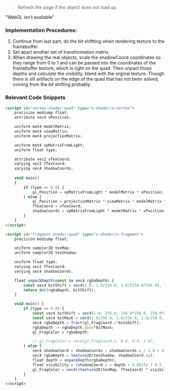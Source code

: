 <html lang="en">
<!-- <link rel="shortcut icon" href="#"> -->
<script src="../angel_common/initShaders.js"></script>
<script src="../angel_common/webgl-utils.js"></script>
<script src="../angel_common/MV.js"></script>
<script type="text/javascript" src="../angel_common/OBJParser.js"> </script>
<script src="work9/t92c.js"></script>

<!-- ---------------------------------------- -->
<!-- shader for the object -->
<!-- ---------------------------------------- -->

<script id="vertex-shader" type="x-shader/x-vertex">
	precision mediump float;
	attribute vec3 a_Position;
	attribute vec3 a_Normal;
	attribute vec4 a_Color;

	varying vec4 fColor;
	varying vec4 vPos;
	varying vec3 vNorm;

	uniform mat4 modelMatrix;
	uniform mat4 viewMatrix;
	uniform mat4 projectionMatrix;

	uniform mat4 vpMatrixFromLight;
	uniform float type;

	void main()
	{
		vPos = vec4(a_Position, 1.0);

		if (type == 0.0) {
			gl_Position = vpMatrixFromLight * modelMatrix * vPos;
		} else {
			vNorm = a_Normal;
			fColor = a_Color;
			gl_Position = projectionMatrix * viewMatrix * modelMatrix * vPos;
		}
	}
</script>

<script id="fragment-shader" type="x-shader/x-fragment">
	precision mediump float;

	varying vec4 fColor;
	varying vec4 vPos;
	varying vec3 vNorm;

	uniform mat4 modelMatrix;
	uniform mat4 viewMatrix;
	uniform mat4 projectionMatrix;
	
	uniform mat4 normalsArray;
	uniform vec4 lightPos;
	uniform vec3 emission_le;
	uniform vec3 diffuse_kd;
	uniform	vec3 ambient_ka;
	uniform	vec3 specular_ks;
	uniform	float shininess;

	uniform float type;

	void main()
	{
		if (type == 0.0) {
			const vec4 bitShift = vec4(1.0, 256.0, 256.0*256.0, 256.0*256.0*256.0);
			const vec4 bitMask = vec4(1.0/256.0, 1.0/256.0, 1.0/256.0, 0.0);
			vec4 rgbaDepth = fract(gl_FragCoord.z*bitShift);
			rgbaDepth -= rgbaDepth.gbaa*bitMask;
			gl_FragColor = rgbaDepth;

			// gl_FragColor = vec4(gl_FragCoord.z, 0.0, 0.0, 1.0);
		} else {
			vec4 position = viewMatrix * modelMatrix * vPos;
			vec3 normal = normalize(mat3(viewMatrix) * normalize(vNorm));
			vec4 lightPoss = viewMatrix * lightPos;
	
			vec3 w_i = lightPoss.w == 0.0 ? normalize(-lightPoss.xyz) : normalize(lightPoss.xyz - position.xyz); 
			
			vec3 l_i = 1.0 * fColor.xyz * pow(length(w_i), 2.0);
			vec3 l_d = diffuse_kd * l_i * max(dot(normal, w_i), 0.0);
	
			vec3 w_h = normalize(w_i - normalize(position.xyz));
			vec3 ls_bp = specular_ks * l_i * pow(max(dot(normal, w_h), 0.0), shininess);
			
			vec4 color = vec4(l_d + ls_bp + ambient_ka * emission_le, 1.0);
			
			gl_FragColor = color;
		}
	}
</script>

<!-- ---------------------------------------- -->
<!-- shader for the quad -->
<!-- ---------------------------------------- -->

<script id="vertex-shader-quad" type="x-shader/x-vertex">
	precision mediump float;
	attribute vec4 vPosition;

	uniform mat4 modelMatrix;
	uniform mat4 viewMatrix;
	uniform mat4 projectionMatrix;

	uniform mat4 vpMatrixFromLight;
	uniform float type;

	attribute vec2 vTexCoord;
	varying vec2 fTexCoord;
	varying vec4 shadowCoords;
	
	void main()
	{
		if (type == 0.0) {
			gl_Position = vpMatrixFromLight * modelMatrix * vPosition;
		} else {
			gl_Position = projectionMatrix * viewMatrix * modelMatrix * vPosition;
			fTexCoord = vTexCoord;
			shadowCoords = vpMatrixFromLight * modelMatrix * vPosition;
		}
	}
</script>

<script id="fragment-shader-quad" type="x-shader/x-fragment">
	precision mediump float;

	uniform sampler2D texMap;
	uniform sampler2D texShadow;

	uniform float type;
	varying vec2 fTexCoord;
	varying vec4 shadowCoords;

	float unpackDepth(const in vec4 rgbaDepth) {
		const vec4 bitShift = vec4(1.0, 1.0/256.0, 1.0/(256.0*256.0), 1.0/(256.0*256.0*256.0));
		return dot(rgbaDepth, bitShift);
	}

	void main() {
		if (type == 0.0) {
			const vec4 bitShift = vec4(1.0, 256.0, 256.0*256.0, 256.0*256.0*256.0);
			const vec4 bitMask = vec4(1.0/256.0, 1.0/256.0, 1.0/256.0, 0.0);
			vec4 rgbaDepth = fract(gl_FragCoord.z*bitShift);
			rgbaDepth -= rgbaDepth.gbaa*bitMask;
			gl_FragColor = rgbaDepth;

			// gl_FragColor = vec4(gl_FragCoord.z, 0.0, 0.0, 1.0);
		} else {
			vec4 shadowCoord = shadowCoords / shadowCoords.w / 2.0 + 0.5;
			vec4 rgbaDepth = texture2D(texShadow, shadowCoord.xy);
			float depth = unpackDepth(rgbaDepth);
			float visibility = (shadowCoord.z > depth + 0.0015) ? 0.5 : 1.0;
        	gl_FragColor = vec4((texture2D(texMap, fTexCoord) * visibility).xyz, 1.0);
		}
	}
</script>

> Refresh the page if the object does not load up.
<body>
	<canvas id='gl-canvas' height="512" width="512">
        "WebGL isn't available"
    </canvas>
	<!-- <br>
	<button type="button" id="toggleLightCir"> Toggle light circulation </button>
	<button type="button" id="toggleObj"> Toggle Object Movement </button> -->
</body>

</html>

### Implementation Procedures:
1. Continue from last part, do the bit shiftting when rendering texture to the framebuffer.
2. Set apart another set of transformation matrix.
2. When drawing the real objects, scale the shadowCoord coordinates so they range from 0 to 1 and can be passed into the coordinates of the framebuffer texture, which is right on the quad. Then unpacl those depths and calculate the visibility, blend with the orginal texture. Though there is sill artifacts on the edge of the quad that has not been solved, coming from the bit shifting probably.

### Relevant Code Snippets
```html
<script id="vertex-shader-quad" type="x-shader/x-vertex">
	precision mediump float;
	attribute vec4 vPosition;

	uniform mat4 modelMatrix;
	uniform mat4 viewMatrix;
	uniform mat4 projectionMatrix;

	uniform mat4 vpMatrixFromLight;
	uniform float type;

	attribute vec2 vTexCoord;
	varying vec2 fTexCoord;
	varying vec4 shadowCoords;
	
	void main()
	{
		if (type == 0.0) {
			gl_Position = vpMatrixFromLight * modelMatrix * vPosition;
		} else {
			gl_Position = projectionMatrix * viewMatrix * modelMatrix * vPosition;
			fTexCoord = vTexCoord;
			shadowCoords = vpMatrixFromLight * modelMatrix * vPosition;
		}
	}
</script>

<script id="fragment-shader-quad" type="x-shader/x-fragment">
	precision mediump float;

	uniform sampler2D texMap;
	uniform sampler2D texShadow;

	uniform float type;
	varying vec2 fTexCoord;
	varying vec4 shadowCoords;

	float unpackDepth(const in vec4 rgbaDepth) {
		const vec4 bitShift = vec4(1.0, 1.0/256.0, 1.0/(256.0*256.0), 1.0/(256.0*256.0*256.0));
		return dot(rgbaDepth, bitShift);
	}

	void main() {
		if (type == 0.0) {
			const vec4 bitShift = vec4(1.0, 256.0, 256.0*256.0, 256.0*256.0*256.0);
			const vec4 bitMask = vec4(1.0/256.0, 1.0/256.0, 1.0/256.0, 0.0);
			vec4 rgbaDepth = fract(gl_FragCoord.z*bitShift);
			rgbaDepth -= rgbaDepth.gbaa*bitMask;
			gl_FragColor = rgbaDepth;

			// gl_FragColor = vec4(gl_FragCoord.z, 0.0, 0.0, 1.0);
		} else {
			vec4 shadowCoord = shadowCoords / shadowCoords.w / 2.0 + 0.5;
			vec4 rgbaDepth = texture2D(texShadow, shadowCoord.xy);
			float depth = unpackDepth(rgbaDepth);
			float visibility = (shadowCoord.z > depth + 0.0015) ? 0.5 : 1.0;
        	gl_FragColor = vec4((texture2D(texMap, fTexCoord) * visibility).xyz, 1.0);
		}
	}
</script>
```